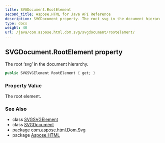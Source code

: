 ```yaml
---
title: SVGDocument.RootElement
second_title: Aspose.HTML for Java API Reference
description: SVGDocument property. The root svg in the document hierarchy
type: docs
weight: 40
url: /java/com.aspose.html.dom.svg/svgdocument/rootelement/
---
```

## SVGDocument.RootElement property

The root ‘svg’ in the document hierarchy.

```java
public SVGSVGElement RootElement { get; }
```

### Property Value

The root element.

### See Also

* class [SVGSVGElement](../../svgsvgelement/)
* class [SVGDocument](../)
* package [com.aspose.html.Dom.Svg](../../svgdocument/)
* package [Aspose.HTML](../../../)
